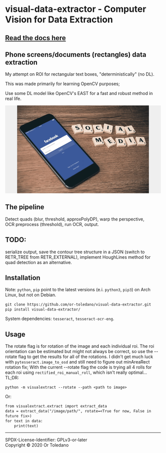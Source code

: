 # visual-data-extractor - Computer Vision for Data Extraction
## [Read the docs here](build/docs/content/api-documentation.md)
## Phone screens/documents (rectangles) data extraction
My attempt on ROI for rectangular text boxes, "deterministically" (no DL).

This was made primarily for learning OpenCV purposes;

Use some DL model like OpenCV's EAST for a fast and robust method in real life.


![demo](resources/demo.gif)


## The pipeline
Detect quads (blur, threshold, approxPolyDP), warp the perspective, \
OCR preprocess (threshold), run OCR, output.
## TODO:
serialize output, save the contour tree structure in a JSON
(switch to RETR_TREE from RETR_EXTERNAL), implement HoughLines method for quad
detection as an alternative.
## Installation
Note: ```python```, ```pip``` point to the latest versions (e.i.
```python3```, ```pip3```) on Arch Linux, but not on Debian.

```
git clone https://github.com/or-toledano/visual-data-extractor.git
pip install visual-data-extractor/
```
System dependencies: ```tesseract```, ```tesseract-ocr-eng```.
## Usage
The rotate flag is for rotation of the image and each individual roi.
The roi orientation can be estimated but might not always be correct,
so use the --rotate flag to get the results for all of the rotations.
I didn't get much luck with
``` pytesseract.image_to_osd ```
and still need to figure out minAreaRect rotation fix; With the current --rotate
flag the code is trying all 4 rolls for each roi using
```rectified_roi_manual_roll```, which isn't really optimal...\
TL;DR:
```
python -m visualextract --rotate --path <path to image>
```
Or:
```
from visualextract.extract import extract_data
data = extract_data("/image/path/", rotate=<True for now, False in future fix>)
for text in data:
    print(text)
```
---------------
SPDX-License-Identifier: GPLv3-or-later \
Copyright © 2020 Or Toledano
